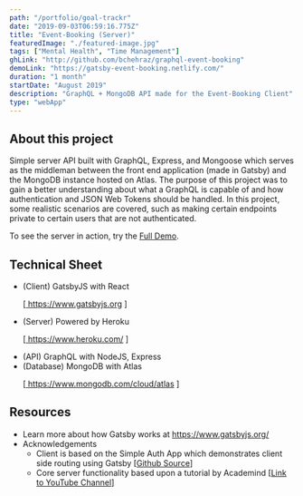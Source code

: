```yaml
---
path: "/portfolio/goal-trackr"
date: "2019-09-03T06:59:16.775Z"
title: "Event-Booking (Server)"
featuredImage: "./featured-image.jpg"
tags: ["Mental Health", "Time Management"]
ghLink: "http://github.com/bchehraz/graphql-event-booking"
demoLink: "https://gatsby-event-booking.netlify.com/"
duration: "1 month"
startDate: "August 2019"
description: "GraphQL + MongoDB API made for the Event-Booking Client"
type: "webApp"
---
```

<section>
<h2>About this project</h2>
<p>
  Simple server API built with GraphQL, Express, and Mongoose which serves as the middleman between the front end application (made in Gatsby) and the MongoDB instance hosted on Atlas.
  The purpose of this project was to gain a better understanding about what a GraphQL is capable of and how authentication and JSON Web Tokens should be handled.
  In this project, some realistic scenarios are covered, such as making certain endpoints private to certain users that are not authenticated.

  To see the server in action, try the <a href="https://gatsby-event-booking.netlify.com/">Full Demo</a>.
</p>
</section>
<section>
<h2>Technical Sheet</h2>
<ul>
<li>
  (Client) GatsbyJS with React

  [<a href="https://www.gatsbyjs.org">
    https://www.gatsbyjs.org
  </a>]
  </li>
  <li>
  (Server) Powered by Heroku

  [<a href="https://www.heroku.com/">
    https://www.heroku.com/
  </a>]
  </li>
  <li>
    (API) GraphQL with NodeJS, Express
  </li>
  <li>
  (Database) MongoDB with Atlas

  [<a href="https://www.mongodb.com/cloud/atlas">
    https://www.mongodb.com/cloud/atlas
  </a>]
  </li>
</ul>
</section>
<section>
<h2>Resources</h2>
<ul>
  <li>
    Learn more about how Gatsby works at
    <a href="https://www.gatsbyjs.org/">https://www.gatsbyjs.org/</a>
  </li>
  <li>
    Acknowledgements
    <ul>
      <li>
      Client is based on the Simple Auth App which demonstrates client side routing using Gatsby
        [<a href="https://github.com/gatsbyjs/gatsby/blob/master/examples/simple-auth/README.md">Github Source</a>]
      </li>
    </ul>
    <ul>
      <li>
      Core server functionality based upon a tutorial by Academind
      [<a href="https://www.youtube.com/channel/UCSJbGtTlrDami-tDGPUV9-w">Link to YouTube Channel</a>]
      </li>
    </ul>
  </li>
  </ul>
</section>
